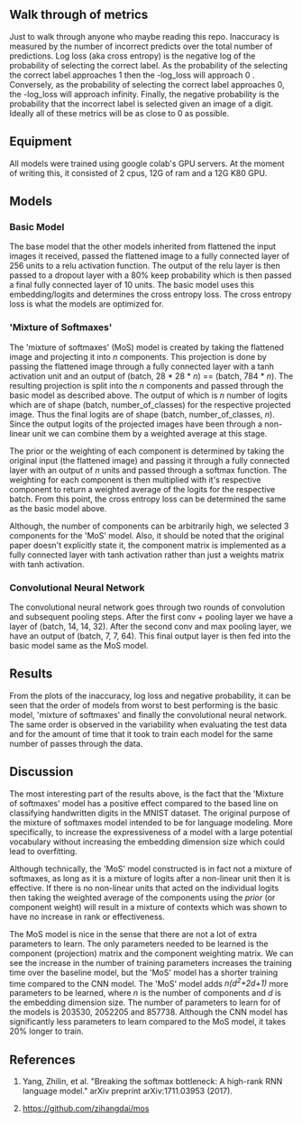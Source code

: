 ## Walk through of metrics
Just to walk through anyone who maybe reading this repo. Inaccuracy is measured by the number of incorrect predicts over
the total number of predictions. Log loss (aka cross entropy) is the negative log of the probability of selecting 
the correct label. As the probability of the selecting the correct label approaches 1 then the -log_loss will approach 0
. Conversely, as the probability of selecting the correct label approaches 0, the -log_loss will approach infinity. 
Finally, the negative probability is the probability that the incorrect label is selected given an image of a digit. 
Ideally all of these metrics will be as close to 0 as possible.

## Equipment
All models were trained using google colab's GPU servers. At the moment of writing this, it consisted of 2 cpus, 12G of 
ram and a 12G K80 GPU.

## Models

### Basic Model
The base model that the other models inherited from flattened the input images it received, passed the flattened image
to a fully connected layer of 256 units to a relu activation function. The output of the relu layer is then passed to a
dropout layer with a 80% keep probability which is then passed a final fully connected layer of 10 units. The basic 
model uses this embedding/logits and determines the cross entropy loss. The cross entropy loss is what the models are 
optimized for. 

### 'Mixture of Softmaxes'
The 'mixture of softmaxes' (MoS) model is created by taking the flattened image and projecting it into _n_ components. 
This projection is done by passing the flattened image through a fully connected layer with a tanh activation unit and 
an output of (batch, 28 * 28 * _n_) == (batch, 784 * _n_). The resulting projection is split into the _n_ components 
and passed through the basic model as described above. The output of which is _n_ number of logits which are of shape 
(batch, number_of_classes) for the respective projected image. Thus the final logits are of shape 
(batch, number_of_classes, _n_). Since the output logits of the projected images have been through a non-linear unit we
can combine them by a weighted average at this stage. 

The prior or the weighting of each component is determined by taking the original input (the flattened image) and 
passing it through a fully connected layer with an output of _n_ units and passed through a softmax function. The 
weighting for each component is then multiplied with it's respective component to return a weighted average of the 
logits for the respective batch. From this point, the cross entropy loss can be determined the same as the basic model
above.

Although, the number of components can be arbitrarily high, we selected 3 components for the 'MoS' model. Also, it 
 should be noted that the original paper doesn't explicitly state it, the component matrix is implemented as a fully 
 connected layer with tanh activation rather than just a weights matrix with tanh activation. 

### Convolutional Neural Network
The convolutional neural network goes through two rounds of convolution and subsequent pooling steps. After the first 
conv + pooling layer we have a layer of (batch, 14, 14, 32). After the second conv and max pooling layer, we have an 
output of (batch, 7, 7, 64). This final output layer is then fed into the basic model same as the MoS model.

## Results
From the plots of the inaccuracy, log loss and negative probability, it can be seen that the order of models from worst
to best performing is the basic model, 'mixture of softmaxes' and finally the convolutional neural network. The same 
order is observed in the variability when evaluating the test data and for the amount of time that it took to train each
model for the same number of passes through the data.

## Discussion
The most interesting part of the results above, is the fact that the 'Mixture of softmaxes' model has a positive effect 
compared to the based line on classifying handwritten digits in the MNIST dataset. The original purpose of the mixture 
of softmaxes model intended to be for language modeling. More specifically, to increase the expressiveness of a model 
with a large potential vocabulary without increasing the embedding dimension size which could lead to overfitting.

Although technically, the 'MoS' model constructed is in fact not a mixture of softmaxes, as long as it is a mixture of 
logits after a non-linear unit then it is effective. If there is no non-linear units that acted on the individual logits
 then taking the weighted average of the components using the _prior_ (or component weight) will result in a mixture of 
 contexts which was shown to have no increase in rank or effectiveness. 
 
 The MoS model is nice in the sense that there are not a lot of extra parameters to learn. The only parameters needed 
 to be learned is the component (projection) matrix and the component weighting matrix. We can see the increase in 
 the number of training parameters increases the training time over the baseline model, but the 'MoS' model has a 
 shorter training time compared to the CNN model. The 'MoS' model adds _n(d<sup>2</sup>+2d+1)_ more parameters to be learned, 
 where _n_ is the number of components and _d_ is the embedding dimension size. The number of parameters to learn for 
 of the models is 203530, 2052205 and 857738. Although the CNN model has significantly less parameters to learn 
 compared to the MoS model, it takes 20% longer to train. 

## References
1. Yang, Zhilin, et al. "Breaking the softmax bottleneck: A high-rank RNN language model." arXiv preprint 
arXiv:1711.03953 (2017).

2. https://github.com/zihangdai/mos

